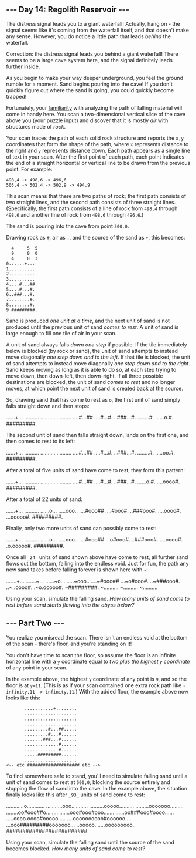 \--- Day 14: Regolith Reservoir ---
-----------------------------------

The distress signal leads you to a giant waterfall! Actually, hang on - the signal seems like it's coming from the waterfall itself, and that doesn't make any sense. However, you do notice a little path that leads _behind_ the waterfall.

Correction: the distress signal leads you behind a giant waterfall! There seems to be a large cave system here, and the signal definitely leads further inside.

As you begin to make your way deeper underground, you feel the ground rumble for a moment. Sand begins pouring into the cave! If you don't quickly figure out where the sand is going, you could quickly become trapped!

Fortunately, your [familiarity](/2018/day/17) with analyzing the path of falling material will come in handy here. You scan a two-dimensional vertical slice of the cave above you (your puzzle input) and discover that it is mostly _air_ with structures made of _rock_.

Your scan traces the path of each solid rock structure and reports the `x,y` coordinates that form the shape of the path, where `x` represents distance to the right and `y` represents distance down. Each path appears as a single line of text in your scan. After the first point of each path, each point indicates the end of a straight horizontal or vertical line to be drawn from the previous point. For example:

    498,4 -> 498,6 -> 496,6
    503,4 -> 502,4 -> 502,9 -> 494,9
    

This scan means that there are two paths of rock; the first path consists of two straight lines, and the second path consists of three straight lines. (Specifically, the first path consists of a line of rock from `498,4` through `498,6` and another line of rock from `498,6` through `496,6`.)

The sand is pouring into the cave from point `500,0`.

Drawing rock as `#`, air as `.`, and the source of the sand as `+`, this becomes:

    
      4     5  5
      9     0  0
      4     0  3
    0......+...
    1..........
    2..........
    3..........
    4....#...##
    5....#...#.
    6..###...#.
    7........#.
    8........#.
    9 #########.
    

Sand is produced _one unit at a time_, and the next unit of sand is not produced until the previous unit of sand _comes to rest_. A unit of sand is large enough to fill one tile of air in your scan.

A unit of sand always falls _down one step_ if possible. If the tile immediately below is blocked (by rock or sand), the unit of sand attempts to instead move diagonally _one step down and to the left_. If that tile is blocked, the unit of sand attempts to instead move diagonally _one step down and to the right_. Sand keeps moving as long as it is able to do so, at each step trying to move down, then down-left, then down-right. If all three possible destinations are blocked, the unit of sand _comes to rest_ and no longer moves, at which point the next unit of sand is created back at the source.

So, drawing sand that has come to rest as `o`, the first unit of sand simply falls straight down and then stops:

   ......+...
   ..........
   ..........
   ..........
   ....#...##
   ....#...#.
   ..###...#.
   ........#.
   ......o.#.
    #########.
    

The second unit of sand then falls straight down, lands on the first one, and then comes to rest to its left:

   ......+...
   ..........
   ..........
   ..........
   ....#...##
   ....#...#.
   ..###...#.
   ........#.
   .....oo.#.
    #########.
    

After a total of five units of sand have come to rest, they form this pattern:

   ......+...
   ..........
   ..........
   ..........
   ....#...##
   ....#...#.
   ..###...#.
   ......o.#.
   ....oooo#.
    #########.
    

After a total of 22 units of sand:

   ......+...
   ..........
   ......o...
   .....ooo..
   ....#ooo##
   ....#ooo#.
   ..###ooo#.
   ....oooo#.
   ...ooooo#.
    #########.
    

Finally, only two more units of sand can possibly come to rest:

   ......+...
   ..........
   ......o...
   .....ooo..
   ....#ooo##
   ...o#ooo#.
   ..###ooo#.
   ....oooo#.
   .o.ooooo#.
    #########.
    

Once all `_24_` units of sand shown above have come to rest, all further sand flows out the bottom, falling into the endless void. Just for fun, the path any new sand takes before falling forever is shown here with `~`:

   .......+...
   .......~...
   ......~o...
   .....~ooo..
   ....~#ooo##
   ...~o#ooo#.
   ..~###ooo#.
   ..~..oooo#.
   .~o.ooooo#.
    ~#########.
    ~..........
    ~..........
    ~..........
    

Using your scan, simulate the falling sand. _How many units of sand come to rest before sand starts flowing into the abyss below?_



\--- Part Two ---
-----------------

You realize you misread the scan. There isn't an endless void at the bottom of the scan - there's floor, and you're standing on it!

You don't have time to scan the floor, so assume the floor is an infinite horizontal line with a `y` coordinate equal to _two plus the highest `y` coordinate_ of any point in your scan.

In the example above, the highest `y` coordinate of any point is `9`, and so the floor is at `y=11`. (This is as if your scan contained one extra rock path like `-infinity,11 -> infinity,11`.) With the added floor, the example above now looks like this:

           ...........+........
           ....................
           ....................
           ....................
           .........#...##.....
           .........#...#......
           .......###...#......
           .............#......
           .............#......
           .....#########......
           ....................
    <-- etc #################### etc -->
    

To find somewhere safe to stand, you'll need to simulate falling sand until a unit of sand comes to rest at `500,0`, blocking the source entirely and stopping the flow of sand into the cave. In the example above, the situation finally looks like this after `_93_` units of sand come to rest:

   ............o............
   ...........ooo...........
   ..........ooooo..........
   .........ooooooo.........
   ........oo#ooo##o........
   .......ooo#ooo#ooo.......
   ......oo###ooo#oooo......
   .....oooo.oooo#ooooo.....
   ....oooooooooo#oooooo....
   ...ooo#########ooooooo...
   ..ooooo.......ooooooooo..
    #########################
    

Using your scan, simulate the falling sand until the source of the sand becomes blocked. _How many units of sand come to rest?_